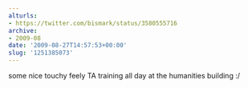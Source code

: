 ```yaml
---
alturls:
- https://twitter.com/bismark/status/3580555716
archive:
- 2009-08
date: '2009-08-27T14:57:53+00:00'
slug: '1251385073'
---
```


some nice touchy feely TA training all day at the humanities building :/

